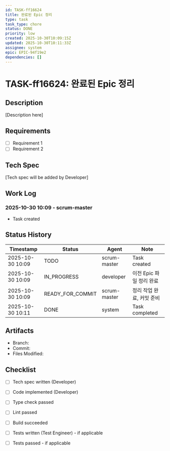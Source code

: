 ```yaml
---
id: TASK-ff16624
title: 완료된 Epic 정리
type: task
task_type: chore
status: DONE
priority: low
created: 2025-10-30T10:09:15Z
updated: 2025-10-30T10:11:33Z
assignee: system
epic: EPIC-94f19e2
dependencies: []
---
```


# TASK-ff16624: 완료된 Epic 정리

## Description

[Description here]

## Requirements

- [ ] Requirement 1
- [ ] Requirement 2

## Tech Spec

[Tech spec will be added by Developer]

## Work Log

### 2025-10-30 10:09 - scrum-master
- Task created

## Status History

| Timestamp | Status | Agent | Note |
|-----------|--------|-------|------|
| 2025-10-30 10:09 | TODO | scrum-master | Task created |
| 2025-10-30 10:09 | IN_PROGRESS | developer | 이전 Epic 파일 정리 완료 |
| 2025-10-30 10:09 | READY_FOR_COMMIT | scrum-master | 정리 작업 완료, 커밋 준비 |
| 2025-10-30 10:11 | DONE | system | Task completed |

## Artifacts

- Branch:
- Commit:
- Files Modified:

## Checklist

- [ ] Tech spec written (Developer)
- [ ] Code implemented (Developer)
- [ ] Type check passed
- [ ] Lint passed
- [ ] Build succeeded
- [ ] Tests written (Test Engineer) - if applicable
- [ ] Tests passed - if applicable

